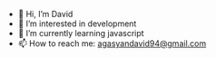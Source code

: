 - 👋 Hi, I’m David
- 👀 I’m interested in development
- 🌱 I’m currently learning javascript
- 📫 How to reach me: agasyandavid94@gmail.com

<!---
Hakkee94/Hakkee94 is a ✨ special ✨ repository because its `README.md` (this file) appears on your GitHub profile.
You can click the Preview link to take a look at your changes.
--->
